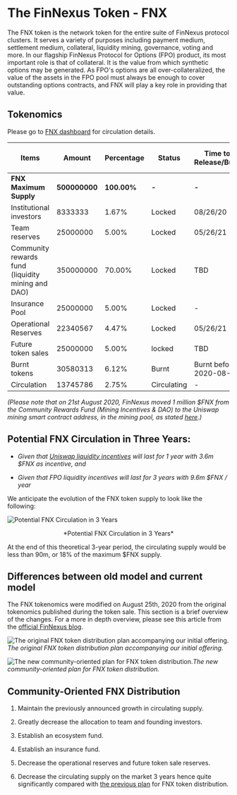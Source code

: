 # The FinNexus Token - FNX

The FNX token is the network token for the entire suite of FinNexus protocol clusters. It serves a variety of purposes including payment medium, settlement medium, collateral, liquidity mining, governance, voting and more. In our flagship FinNexus Protocol for Options (FPO) product, its most important role is that of collateral. It is the value from which synthetic options may be generated. As FPO's options are all over-collateralized, the value of the assets in the FPO pool must always be enough to cover outstanding options contracts, and FNX will play a key role in providing that value. 

## Tokenomics

Please go to [FNX dashboard](https://fnx.finnexus.io) for circulation details.

| **Items**                                                               | **Amount**    | **Percentage** | **Status**      | **Time to Release/Burn**     | **Duration of Release**                      |
|---------------------------------------------------------------------|-----------|------------|----------------|--------------------------|-------------------------------------------|
| **FNX Maximum Supply**                                                  | **500000000** | **100.00%**   | **-**              | **-**                        | **Set in smart contract** |
| Institutional investors                                            | 8333333   | 1.67%      | Locked         | 08/26/20                 | 12 months                                 |
| Team reserves                               | 25000000  | 5.00%      | Locked         | 05/26/21                 | 30 months                                 |
| Community rewards fund (liquidity mining and DAO) | 350000000 | 70.00%     | Locked         | TBD                      | During periods of liquidity mining |
| Insurance Pool                                                      | 25000000  | 5.00%      | Locked         | -                        | -                                         |
| Operational Reserves | 22340567  | 4.47%      | Locked         | 05/26/21                 | 60 months                                 |
| Future token sales                                    | 25000000  | 5.00%      | locked         | TBD                      | TBD                                       |
| Burnt tokens                          | 30580313  | 6.12%      | Burnt        | Burnt before 2020-08-23 | -                                         |
| Circulation                                                         | 13745786  | 2.75%      | Circulating | -                        | -                                         |

*(Please note that on 21st August 2020, FinNexus moved 1 million $FNX from the Community Rewards Fund (Mining Incentives & DAO) to the Uniswap mining smart contract address, in the mining pool, as stated [here](https://medium.com/finnexus/introducing-fnx-liquidity-mining-rewards-on-uniswap-24493fbe49d8).)*

## Potential FNX Circulation in Three Years:

* *Given that [Uniswap liquidity incentives](../products/liquidity) will last for 1 year with 3.6m $FNX as incentive, and*

* *Given that FPO liquidity incentives will last for 3 years with 9.6m $FNX / year*

We anticipate the evolution of the FNX token supply to look like the following:

![Potential FNX Circulation in 3 Years](https://cdn-images-1.medium.com/max/2584/1*a5FbB054p2CMHFCQBcrHxg.png)
<center>*Potential FNX Circulation in 3 Years*</center>

At the end of this theoretical 3-year period, the circulating supply would be less than 90m, or 18% of the maximum $FNX supply.

## Differences between old model and current model

The FNX tokenomics were modified on August 25th, 2020 from the original tokenomics published during the token sale. This section is a brief overview of the changes. For a more in depth overview, please see this article from the [official FinNexus blog](https://medium.com/finnexus/fnx-tokenomics-update-382dcbc5d1b9).

![The original FNX token distribution plan accompanying our initial offering.](https://cdn-images-1.medium.com/max/2400/1*6zE_8Xe-VTZjK_wzmmRBTQ.png)*The original FNX token distribution plan accompanying our initial offering.*

![The new community-oriented plan for FNX token distribution.](https://cdn-images-1.medium.com/max/2400/1*tl4MTkW2_bgnGioV2HHv7A.png)*The new community-oriented plan for FNX token distribution.*

## Community-Oriented FNX Distribution

1. Maintain the previously announced growth in circulating supply.

1. Greatly decrease the allocation to team and founding investors.

1. Establish an ecosystem fund.

1. Establish an insurance fund.

1. Decrease the operational reserves and future token sale reserves.

1. Decrease the circulating supply on the market 3 years hence quite significantly compared with [the previous plan](https://medium.com/finnexus/a-note-on-fnx-circulating-supply-7820d668224f) for FNX token distribution.
